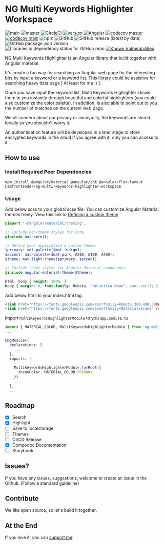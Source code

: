 # NG Multi Keywords Highlighter Workspace

![main](https://img.shields.io/travis/dylannnn/ng-multi-keywords-highlighter-workspace/main?label=main&logo=github) ![master](https://img.shields.io/travis/dylannnn/ng-multi-keywords-highlighter-workspace/master?label=master&logo=github) ![CircleCI](https://img.shields.io/circleci/build/github/dylannnn/ng-multi-keywords-highlighter-workspace?logo=circleci)
[![version](https://img.shields.io/badge/version-0.0.3-green.svg?style=flat)](https://www.npmjs.com/package/@amfrontender/ng-multi-keywords-highlighter-workspace) [![Angular](https://img.shields.io/badge/11.2.1-dd0031.svg?style=flat&logo=angular)](https://angular.io/) [![codecov master](https://codecov.io/gh/dylannnn/ng-multi-keywords-highlighter-workspace/branch/master/graph/badge.svg?token=NDWCLR55Y7)](https://codecov.io/gh/dylannnn/ng-multi-keywords-highlighter-workspace) [![codecov main](https://codecov.io/gh/dylannnn/ng-multi-keywords-highlighter-workspace/branch/main/graph/badge.svg?token=NDWCLR55Y7)](https://codecov.io/gh/dylannnn/ng-multi-keywords-highlighter-workspace) ![npm](https://img.shields.io/npm/dm/@amfrontender/ng-multi-keywords-highlighter-workspace?logo=npm) ![GitHub](https://img.shields.io/github/license/dylannnn/ng-multi-keywords-highlighter-workspace) ![GitHub release (latest by date)](https://img.shields.io/github/v/release/dylannnn/ng-multi-keywords-highlighter-workspace) ![GitHub package.json version](https://img.shields.io/github/package-json/v/dylannnn/ng-multi-keywords-highlighter-workspace) ![Libraries.io dependency status for GitHub repo](https://img.shields.io/librariesio/github/dylannnn/ng-multi-keywords-highlighter-workspace) [![Known Vulnerabilities](https://snyk.io/test/github/dylannnn/ng-multi-keywords-highlighter-workspace/badge.svg?targetFile=projects/ng-multi-keywords-highlighter/package.json)](https://snyk.io/test/github/dylannnn/ng-multi-keywords-highlighter-workspace?targetFile=projects/multi-keywords-highlighter/package.json)

NG Multi Keywords Highlighter is an Angular library that build together with Angular material.

It's create a fun way for searching an Angular web page for the interesting bits by input a keyword or a keyword list. This library could be assistive for searching heavy data page [ At least for me :) ].

Once you have input the keyword list, Multi Keywords Highlighter shows them to you instantly through beautiful and colorful highlighters (you could also customize the color palette). In addition, is also able to point out to you the number of matches on the current web page.

We all concern about our privacy or anonymity, the keywords are stored locally so you shouldn't worry it.

An authentication feature will be developed in a later stage to store encrypted keywords in the cloud if you agree with it, only you can access to it.

## How to use


### Install Required Peer Dependencies

`npm install @angular/material @angular/cdk @angular/flex-layout @amfrontender/ng-multi-keywords-highlighter-workspace`

### Usage

Add below scss to your global scss file. You can customize Angular Material themes freely. View this link to [Defining a custom theme](https://material.angular.io/guide/theming#defining-a-custom-theme)

```scss
@import '~@angular/material/theming';

// Include non-theme styles for core.
@include mat-core();

// Define your application's custom theme.
$primary: mat-palette($mat-indigo);
$accent: mat-palette($mat-pink, A200, A100, A400);
$theme: mat-light-theme($primary, $accent);

// Include theme styles for Angular Material components.
@include angular-material-theme($theme);

html, body { height: 100%; }
body { margin: 0; font-family: Roboto, "Helvetica Neue", sans-serif; }

```

Add below html to your index.html <head> tag.

```html
<link href="https://fonts.googleapis.com/css?family=Roboto:300,400,500&display=swap" rel="stylesheet">
<link href="https://fonts.googleapis.com/icon?family=Material+Icons" rel="stylesheet">
```

Import `MultiKeywordsHighlighterModule` to you `app.module.ts`

```typescript
import { MATERIAL_COLOR, MultiKeywordsHighlighterModule } from 'ng-multi-keywords-highlighter';
...

@NgModule({
  declarations: [
    ...
  ],
  imports: [
    ...
    MultiKeywordsHighlighterModule.forRoot({
      themeColor: MATERIAL_COLOR.PRIMARY
    })
    ...
  ],
  ...
```

## Roadmap

- [x] Search
- [x] Highlight
- [ ] Save to localstorage
- [ ] Themes
- [ ] CI/CD Release
- [x] Compodoc Documentation
- [ ] Storybook

## Issues?

If you have any issues, suggestions, welcome to create an issue in the Github. (Follow a standard guideline)

## Contribute

We like open source, so let's build it together.

## At the End
If you love it, you can [support me](https://www.buymeacoffee.com/yunfeili)!
